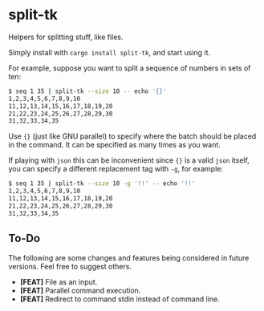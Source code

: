 # split-tk
Helpers for splitting stuff, like files.

Simply install with `cargo install split-tk`, and start using it.

For example, suppose you want to split a sequence of numbers in sets of ten:
```bash
$ seq 1 35 | split-tk --size 10 -- echo '{}'
1,2,3,4,5,6,7,8,9,10
11,12,13,14,15,16,17,18,19,20
21,22,23,24,25,26,27,28,29,30
31,32,33,34,35
```

Use `{}` (just like GNU parallel) to specify where the batch should be placed in the command. It can be specified as many times as you want.

If playing with `json` this can be inconvenient since `{}` is a valid `json` itself, you can specify a different replacement tag with `-g`, for example:
```bash
$ seq 1 35 | split-tk --size 10 -g '!!' -- echo '!!'
1,2,3,4,5,6,7,8,9,10
11,12,13,14,15,16,17,18,19,20
21,22,23,24,25,26,27,28,29,30
31,32,33,34,35
```

## To-Do

The following are some changes and features being considered in future versions. Feel free to suggest others.

- **[FEAT]** File as an input.
- **[FEAT]** Parallel command execution.
- **[FEAT]** Redirect to command stdin instead of command line.